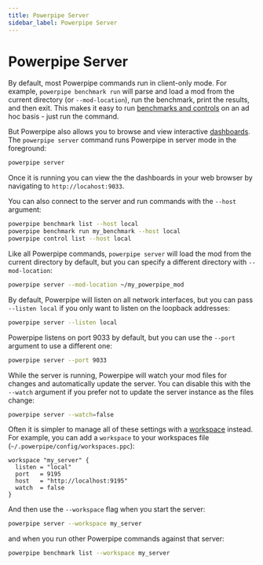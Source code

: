 ```yaml
---
title: Powerpipe Server
sidebar_label: Powerpipe Server
---
```


# Powerpipe Server

By default, most Powerpipe commands run in client-only mode.  For example, `powerpipe benchmark run` will parse and load a mod from the current directory (or `--mod-location`), run the benchmark, print the results, and then exit. This makes it easy to run [benchmarks and controls](/docs/run/benchmark) on an ad hoc basis - just run the command.


But Powerpipe also allows you to browse and view interactive [dashboards](/docs/run/dashboard).  The `powerpipe server` command runs Powerpipe in server mode in the foreground:

```bash
powerpipe server
```

Once it is running you can view the the dashboards in your web browser by navigating to `http://locahost:9033`.


You can also connect to the server and run commands with the `--host` argument:
```bash
powerpipe benchmark list --host local
powerpipe benchmark run my_benchmark --host local
powerpipe control list --host local
```

Like all Powerpipe commands, `powerpipe server` will load the mod from the current directory by default, but you can specify a different directory with `--mod-location`:

```bash
powerpipe server --mod-location ~/my_powerpipe_mod
```

By default, Powerpipe will listen on all network interfaces, but you can pass `--listen local` if you only want to listen on the loopback addresses:

```bash
powerpipe server --listen local
```

Powerpipe listens on port 9033 by default, but you can use the `--port` argument to use a different one:

```bash
powerpipe server --port 9033
```

While the server is running, Powerpipe will watch your mod files for changes and automatically update the server.  You can disable this with the `--watch` argument if you prefer not to update the server instance as the files change:

```bash
powerpipe server --watch=false
```

Often it is simpler to manage all of these settings with a [workspace](/docs/run/workspaces) instead. For example, you can add a `workspace` to your workspaces file (`~/.powerpipe/config/workspaces.ppc`):

```hcl
workspace "my_server" {
  listen = "local"
  port   = 9195
  host   = "http://localhost:9195"
  watch  = false
}
```

And then use the `--workspace` flag when you start the server:
```bash
powerpipe server --workspace my_server
```

and when you run other Powerpipe commands against that server:
```bash
powerpipe benchmark list --workspace my_server
```
